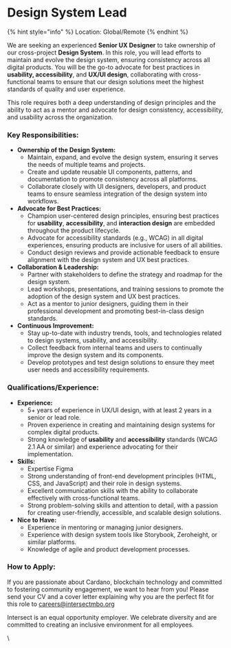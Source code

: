 # Design System Lead

{% hint style="info" %}
Location: Global/Remote
{% endhint %}

We are seeking an experienced **Senior UX Designer** to take ownership of our cross-project **Design System**. In this role, you will lead efforts to maintain and evolve the design system, ensuring consistency across all digital products. You will be the go-to advocate for best practices in **usability, accessibility**, and **UX/UI design**, collaborating with cross-functional teams to ensure that our design solutions meet the highest standards of quality and user experience.

This role requires both a deep understanding of design principles and the ability to act as a mentor and advocate for design consistency, accessibility, and usability across the organization.

### Key Responsibilities:

* **Ownership of the Design System:**
  * Maintain, expand, and evolve the design system, ensuring it serves the needs of multiple teams and projects.
  * Create and update reusable UI components, patterns, and documentation to promote consistency across all platforms.
  * Collaborate closely with UI designers, developers, and product teams to ensure seamless integration of the design system into workflows.
* **Advocate for Best Practices:**
  * Champion user-centered design principles, ensuring best practices for **usability**, **accessibility**, and **interaction design** are embedded throughout the product lifecycle.
  * Advocate for accessibility standards (e.g., WCAG) in all digital experiences, ensuring products are inclusive for users of all abilities.
  * Conduct design reviews and provide actionable feedback to ensure alignment with the design system and UX best practices.
* **Collaboration & Leadership:**
  * Partner with stakeholders to define the strategy and roadmap for the design system.
  * Lead workshops, presentations, and training sessions to promote the adoption of the design system and UX best practices.
  * Act as a mentor to junior designers, guiding them in their professional development and promoting best-in-class design standards.
* **Continuous Improvement:**
  * Stay up-to-date with industry trends, tools, and technologies related to design systems, usability, and accessibility.
  * Collect feedback from internal teams and users to continually improve the design system and its components.
  * Develop prototypes and test design solutions to ensure they meet user needs and accessibility requirements.

### Qualifications/Experience:

* **Experience:**
  * 5+ years of experience in UX/UI design, with at least 2 years in a senior or lead role.
  * Proven experience in creating and maintaining design systems for complex digital products.
  * Strong knowledge of **usability** and **accessibility** standards (WCAG 2.1 AA or similar) and experience advocating for their implementation.
* **Skills:**
  * Expertise Figma
  * Strong understanding of front-end development principles (HTML, CSS, and JavaScript) and their role in design systems.
  * Excellent communication skills with the ability to collaborate effectively with cross-functional teams.
  * Strong problem-solving skills and attention to detail, with a passion for creating user-friendly, accessible, and scalable design solutions.
* **Nice to Have:**
  * Experience in mentoring or managing junior designers.
  * Experience with design system tools like Storybook, Zeroheight, or similar platforms.
  * Knowledge of agile and product development processes.

### How to Apply:

If you are passionate about Cardano, blockchain technology and committed to fostering community engagement, we want to hear from you! Please send your CV and a cover letter explaining why you are the perfect fit for this role to careers@intersectmbo.org

Intersect is an equal opportunity employer. We celebrate diversity and are committed to creating an inclusive environment for all employees.

\
